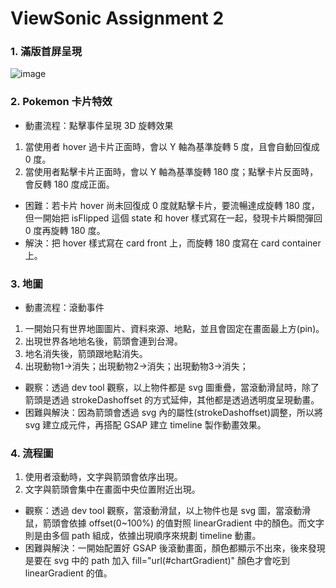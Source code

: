 # ViewSonic Assignment 2

### 1. 滿版首屏呈現

![image](./src/assets/index.png)

### 2. Pokemon 卡片特效

- 動畫流程：點擊事件呈現 3D 旋轉效果
1. 當使用者 hover 過卡片正面時，會以 Y 軸為基準旋轉 5 度，且會自動回復成 0 度。
2. 當使用者點擊卡片正面時，會以 Y 軸為基準旋轉 180 度；點擊卡片反面時，會反轉 180 度成正面。
- 困難：若卡片 hover 尚未回復成 0 度就點擊卡片，要流暢達成旋轉 180 度，但一開始把 isFlipped 這個 state 和 hover 樣式寫在一起，發現卡片瞬間彈回 0 度再旋轉 180 度。
- 解決：把 hover 樣式寫在 card front 上，而旋轉 180 度寫在 card container 上。

### 3. 地圖

- 動畫流程：滾動事件
1. 一開始只有世界地圖圖片、資料來源、地點，並且會固定在畫面最上方(pin)。
2. 出現世界各地地名後，箭頭會連到台灣。
3. 地名消失後，箭頭跟地點消失。
4. 出現動物1→消失；出現動物2→消失；出現動物3→消失；
- 觀察：透過 dev tool 觀察，以上物件都是 svg 圖重疊，當滾動滑鼠時，除了箭頭是透過 strokeDashoffset 的方式延伸，其他都是透過透明度呈現動畫。
- 困難與解決：因為箭頭會透過 svg 內的屬性(strokeDashoffset)調整，所以將 svg 建立成元件，再搭配 GSAP 建立 timeline 製作動畫效果。

### 4. 流程圖

1. 使用者滾動時，文字與箭頭會依序出現。
2. 文字與箭頭會集中在畫面中央位置附近出現。
- 觀察：透過 dev tool 觀察，當滾動滑鼠，以上物件也是 svg 圖，當滾動滑鼠，箭頭會依據 offset(0~100%) 的值對照 linearGradient 中的顏色。而文字則是由多個 path 組成，依據出現順序來規劃 timeline 動畫。
- 困難與解決：一開始配置好 GSAP 後滾動畫面，顏色都顯示不出來，後來發現是要在 svg 中的 path 加入  fill="url(#chartGradient)" 顏色才會吃到 linearGradient 的值。